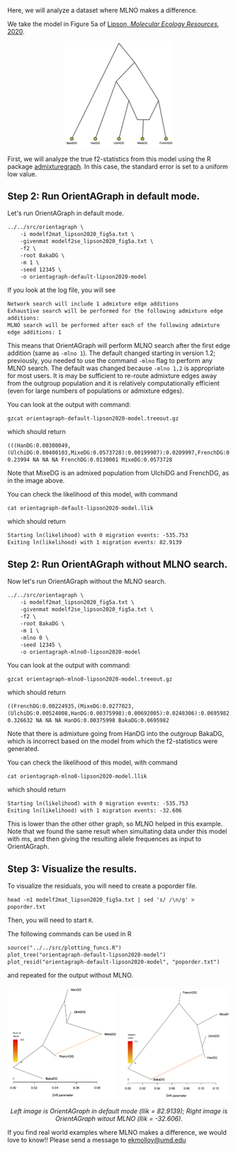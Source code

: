 
Here, we will analyze a dataset where MLNO makes a difference.


We take the model in Figure 5a of [Lipson, *Molecular Ecology Resources*, 2020](https://doi.org/10.1111/1755-0998.13230).

<p align="center">
<img src="lipson2020_fig5a_graph_topology.png" style="width:250px;"/>
</p>

First, we will analyze the true f2-statistics from this model using the R package [admixturegraph](https://doi.org/10.1093%2Fbioinformatics%2Fbtx048). In this case, the standard error is set to a uniform low value.


Step 2: Run OrientAGraph in default mode.
-------
Let's run OrientAGraph in default mode.
```
../../src/orientagraph \
    -i modelf2mat_lipson2020_fig5a.txt \
    -givenmat modelf2se_lipson2020_fig5a.txt \
    -f2 \
    -root BakaDG \
    -m 1 \
    -seed 12345 \
    -o orientagraph-default-lipson2020-model
```

If you look at the log file, you will see 
```
Network search will include 1 admixture edge additions
Exhaustive search will be performed for the following admixture edge additions: 
MLNO search will be performed after each of the following admixture edge additions: 1 
```
This means that OrientAGraph will perform MLNO search after the first edge addition (same as `-mlno 1`). The default changed starting in version 1.2; previously, you needed to use the command `-mlno` flag to perform any MLNO search. The default was changed because `-mlno 1,2` is appropriate for most users. It is may be sufficient to re-route admixture edges away from the outgroup population and it is relatively computationally efficient (even for large numbers of populations or admixture edges).

You can look at the output with command:
```
gzcat orientagraph-default-lipson2020-model.treeout.gz 
```
which should return
```
(((HanDG:0.00300049,(UlchiDG:0.00400103,MixeDG:0.0573728):0.00199907):0.0209997,FrenchDG:0.0130001):0.0279999,BakaDG:0.0279999);
0.23994 NA NA NA FrenchDG:0.0130001 MixeDG:0.0573728
```
Note that MixeDG is an admixed population from UlchiDG and FrenchDG, as in the image above.

You can check the likelihood of this model, with command
```
cat orientagraph-default-lipson2020-model.llik
```
which should return
```
Starting ln(likelihood) with 0 migration events: -535.753 
Exiting ln(likelihood) with 1 migration events: 82.9139
```

Step 2: Run OrientAGraph without MLNO search.
-------
Now let's run OrientAGraph without the MLNO search.

```
../../src/orientagraph \
    -i modelf2mat_lipson2020_fig5a.txt \
    -givenmat modelf2se_lipson2020_fig5a.txt \
    -f2 \
    -root BakaDG \
    -m 1 \
    -mlno 0 \
    -seed 12345 \
    -o orientagraph-mlno0-lipson2020-model
```

You can look at the output with command:
```
gzcat orientagraph-mlno0-lipson2020-model.treeout.gz
```
which should return
```
((FrenchDG:0.00224935,(MixeDG:0.0277023,(UlchiDG:0.00524008,HanDG:0.00375998):0.00692005):0.0248306):0.0695982,BakaDG:0.0695982);
0.326632 NA NA NA HanDG:0.00375998 BakaDG:0.0695982
```
Note that there is admixture going from HanDG into the outgroup BakaDG, which is incorrect based on the model from which the f2-statistics were generated.

You can check the likelihood of this model, with command
```
cat orientagraph-mlno0-lipson2020-model.llik 
```
which should return
```
Starting ln(likelihood) with 0 migration events: -535.753 
Exiting ln(likelihood) with 1 migration events: -32.606
```
This is lower than the other other graph, so MLNO helped in this example. Note that we found the same result when simultating data under this model with ms, and then giving the resulting allele frequences as input to OrientAGraph.

Step 3: Visualize the results.
-------
To visualize the residuals, you will need to create a poporder file.
```
head -n1 modelf2mat_lipson2020_fig5a.txt | sed 's/ /\n/g' > poporder.txt 
```

Then, you will need to start `R`.

The following commands can be used in R
```
source("../../src/plotting_funcs.R")
plot_tree("orientagraph-default-lipson2020-model")
plot_resid("orientagraph-default-lipson2020-model", "poporder.txt")

```
and repeated for the output without MLNO.

<p align="center">
<img src="orientagraph-default.png" style="width:250px;"/>
<img src="orientagraph-mlno0.png" style="width:250px;"/>
</p>
<p align="center">
    <em> Left image is OrientAGraph in default mode (llik = 82.9139); Right image is OrientAGraph witout MLNO (llik = -32.606).</em>
</p>


If you find real world examples where MLNO makes a difference, we would love to know!! Please send a message to ekmolloy@umd.edu

